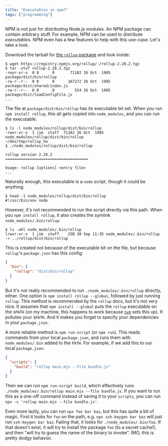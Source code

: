```yaml
---
title: "Executables in npm?"
tags: ["programming"]
---
```


NPM is not just for distributing Node.js modules.
An NPM package can contain arbitrary stuff.
For example, NPM can be used to distribute _executables_.
NPM even has a few features to help with this use-case.
Let's take a look.

Download the tarball for [the `rollup` package](https://unpkg.com/browse/rollup/)
and look inside:

```shell
$ wget https://registry.npmjs.org/rollup/-/rollup-2.28.2.tgz
$ tar -ztvf rollup-2.28.2.tgz
-rwxr-xr-x  0 0      0       71182 26 Oct  1985 package/dist/bin/rollup
-rw-r--r--  0 0      0      167272 26 Oct  1985 package/dist/shared/index.js
-rw-r--r--  0 0      0         524 26 Oct  1985 package/dist/loadConfigFile.js
...
```

The file at `package/dist/bin/rollup` has its executable bit set.
When you run `npm install rollup`,
this all gets copied into `node_modules`,
and you can run the executable:

```shell
$ ls -l node_modules/rollup/dist/bin/rollup
-rwxr-xr-x  1 jim  staff  71182 26 Oct  1985 node_modules/rollup/dist/bin/rollup
~/dev/tmp/rollup_hw
$ ./node_modules/rollup/dist/bin/rollup

rollup version 2.28.2
=====================================

Usage: rollup [options] <entry file>
...
```

Naturally enough, this executable is a `node` script,
though it could be anything:

```shell
$ head -1 node_modules/rollup/dist/bin/rollup
#!/usr/bin/env node
```

However, it's not recommended to run the script directly via this path.
When you `npm install rollup`,
it also creates the symlink `node_modules/.bin/rollup`:

```shell
$ ls -ahl node_modules/.bin/rollup
lrwxr-xr-x  1 jim  staff    25B 30 Sep 11:35 node_modules/.bin/rollup -> ../rollup/dist/bin/rollup
```

This is created not because of the executable bit on the file,
but because `rollup`'s `package.json` has this config:

```json
{
  "bin": {
    "rollup": "dist/bin/rollup"
  }
}
```

But it's not really recommended to run `./node_modules/.bin/rollup` directly, either.
One option is `npm install rollup --global`, followed by just running `rollup`.
This method is recommended by the `rollup` docs, but it's not very nice.
It assumes that `npm install --global` puts the `rollup` executable on the `$PATH`
(on my machine, this happens to work because [`nvm`](https://github.com/nvm-sh/nvm) sets this up).
It pollutes your `$PATH`.
And it makes you forget to specify your dependencies in your `package.json`.

A more reliable method is `npm run-script` (or `npm run`).
This reads commands from your local `package.json`,
and runs them with `node_modules/.bin` added to the `PATH`.
For example, if we add this to our local `package.json`:

```json
{
  "scripts": {
    "build": "rollup main.mjs --file bundle.js"
  }
}
```

Then we can run `npm run-script build`,
which effectively runs `./node_modules/.bin/rollup main.mjs --file bundle.js`.
If you want to run this as a one-off command 
instead of saving it to your `scripts`, 
you can run `npx -c 'rollup main.mjs --file bundle.js'`.

Even more lazily, you can run `npx foo bar baz`,
but this has quite a bit of magic.
First it looks for `foo` on the path, e.g. `npx ssh-keygen bar baz` will just run `ssh-keygen bar baz`.
Failing that, it looks for `./node_modules/.bin/foo`.
If that doesn't exist, it will try to install the package `foo` (to a secret cache!),
and then "will try to guess the name of the binary to invoke".
IMO, this is pretty dodgy behavior.